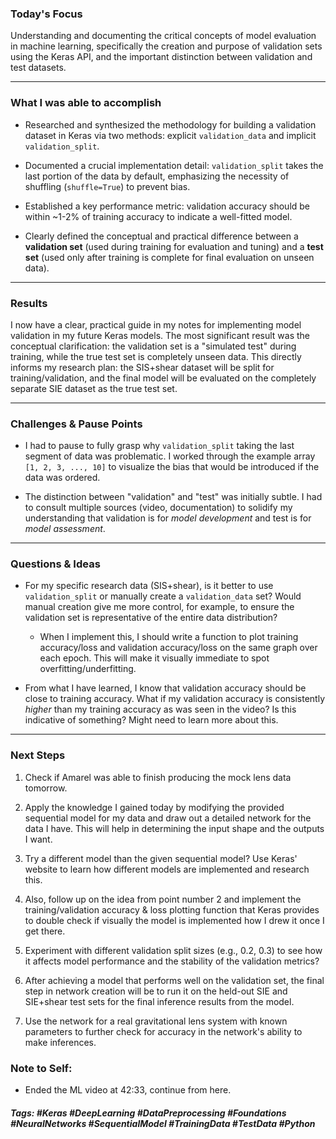 ### Today's Focus

Understanding and documenting the critical concepts of model evaluation in machine learning, specifically the creation and purpose of validation sets using the Keras API, and the important distinction between validation and test datasets.
***
### What I was able to accomplish

- Researched and synthesized the methodology for building a validation dataset in Keras via two methods: explicit `validation_data` and implicit `validation_split`.
    
- Documented a crucial implementation detail: `validation_split` takes the last portion of the data by default, emphasizing the necessity of shuffling (`shuffle=True`) to prevent bias.
    
- Established a key performance metric: validation accuracy should be within ~1-2% of training accuracy to indicate a well-fitted model.
    
- Clearly defined the conceptual and practical difference between a **validation set** (used during training for evaluation and tuning) and a **test set** (used only after training is complete for final evaluation on unseen data).
***
### Results

I now have a clear, practical guide in my notes for implementing model validation in my future Keras models. The most significant result was the conceptual clarification: the validation set is a "simulated test" during training, while the true test set is completely unseen data. This directly informs my research plan: the SIS+shear dataset will be split for training/validation, and the final model will be evaluated on the completely separate SIE dataset as the true test set.
***
### Challenges & Pause Points

- I had to pause to fully grasp why `validation_split` taking the last segment of data was problematic. I worked through the example array `[1, 2, 3, ..., 10]` to visualize the bias that would be introduced if the data was ordered.
    
- The distinction between "validation" and "test" was initially subtle. I had to consult multiple sources (video, documentation) to solidify my understanding that validation is for _model development_ and test is for _model assessment_.
***
### Questions & Ideas

- For my specific research data (SIS+shear), is it better to use `validation_split` or manually create a `validation_data` set? Would manual creation give me more control, for example, to ensure the validation set is representative of the entire data distribution?

	- When I implement this, I should write a function to plot training accuracy/loss and validation accuracy/loss on the same graph over each epoch. This will make it visually immediate to spot overfitting/underfitting.
	
- From what I have learned, I know that validation accuracy should be close to training accuracy. What if my validation accuracy is consistently _higher_ than my training accuracy as was seen in the video? Is this indicative of something? Might need to learn more about this. 
***
### Next Steps

1. Check if Amarel was able to finish producing the mock lens data tomorrow. 

2. Apply the knowledge I gained today by modifying the provided sequential model for my data and draw out a detailed network for the data I have. This will help in determining the input shape and the outputs I want. 

3. Try a different model than the given sequential model? Use Keras' website to learn how different models are implemented and research this.
    
4. Also, follow up on the idea from point number 2 and implement the training/validation accuracy & loss plotting function that Keras provides to double check if visually the model is implemented how I drew it once I get there.
    
5. Experiment with different validation split sizes (e.g., 0.2, 0.3) to see how it affects model performance and the stability of the validation metrics?
    
6. After achieving a model that performs well on the validation set, the final step in network creation will be to run it on the held-out SIE and SIE+shear test sets for the final inference results from the model. 

7. Use the network for a real gravitational lens system with known parameters to further check for accuracy in the network's ability to make inferences.

### Note to Self:

- Ended the ML video at 42:33, continue from here.

##### Tags: #Keras #DeepLearning #DataPreprocessing #Foundations #NeuralNetworks #SequentialModel #TrainingData #TestData #Python 





